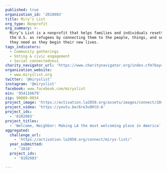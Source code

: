 ```yaml
---
published: true
organization_id: '2018083'
title: Miry’s List
org_type: Nonprofit
org_summary: >-
  Miry’s List is a nonprofit that helps families and individuals resettling in
  the U.S. as refugees by connecting them to the people, things, and services
  they need as they begin their new lives.
tags_indicators:
  - Community gatherings
  - Voting & civic engagement
  - Social connectedness
charity_navigator_url: 'https://www.charitynavigator.org/index.cfm?bay=search.profile&ein=954116679'
organization_website:
  - www.miryslist.org
twitter: '@miryslist'
instagram: '@miryslist'
facebook: www.facebook.com/miryslist
ein: '954116679'
zip: 90089-0034
project_image: 'https://activation.la2050.org/assets/images/connect/2048-wide/mirys-list.jpg'
project_video: 'https://youtu.be/6re3u9HlO-A'
project_ids:
  - '8102083'
project_titles:
  - 'Welcome, Neighbor: Making LA the most welcoming place in America'
aggregated:
  challenge_url:
    - 'https://activation.la2050.org/connect/mirys-list/'
  year_submitted:
    - '2018'
  project_ids:
    - '8102083'

---
```


